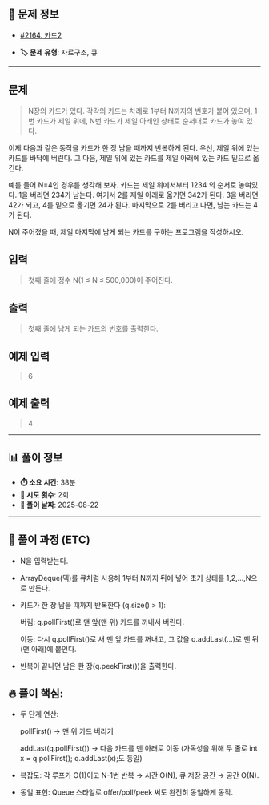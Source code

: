 ## 📍 문제 정보

- [#2164. 카드2](https://www.acmicpc.net/problem/2164)
  <img src="https://static.solved.ac/tier_small/6.svg" width="16" height="16">

- **🏷️ 문제 유형**: 자료구조, 큐

---

## 문제

> N장의 카드가 있다. 각각의 카드는 차례로 1부터 N까지의 번호가 붙어 있으며, 1번 카드가 제일 위에, N번 카드가 제일 아래인 상태로 순서대로 카드가 놓여 있다.

이제 다음과 같은 동작을 카드가 한 장 남을 때까지 반복하게 된다. 우선, 제일 위에 있는 카드를 바닥에 버린다. 그 다음, 제일 위에 있는 카드를 제일 아래에 있는 카드 밑으로 옮긴다.

예를 들어 N=4인 경우를 생각해 보자. 카드는 제일 위에서부터 1234 의 순서로 놓여있다. 1을 버리면 234가 남는다. 여기서 2를 제일 아래로 옮기면 342가 된다. 3을 버리면 42가 되고, 4를 밑으로 옮기면 24가 된다. 마지막으로 2를 버리고 나면, 남는 카드는 4가 된다.

N이 주어졌을 때, 제일 마지막에 남게 되는 카드를 구하는 프로그램을 작성하시오.

## 입력

> 첫째 줄에 정수 N(1 ≤ N ≤ 500,000)이 주어진다.

## 출력

> 첫째 줄에 남게 되는 카드의 번호를 출력한다.

## 예제 입력

> 6

## 예제 출력

> 4

---

## 📊 풀이 정보

- **⏱️ 소요 시간**: 38분
- **🔄 시도 횟수**: 2회
- **📅 풀이 날짜**: 2025-08-22

---

## 💭 풀이 과정 (ETC)

- N을 입력받는다.

- ArrayDeque<Integer>(덱)를 큐처럼 사용해 1부터 N까지 뒤에 넣어 초기 상태를 1,2,...,N으로 만든다.

- 카드가 한 장 남을 때까지 반복한다 (q.size() > 1):

    버림: q.pollFirst()로 맨 앞(맨 위) 카드를 꺼내서 버린다.

    이동: 다시 q.pollFirst()로 새 맨 앞 카드를 꺼내고, 그 값을 q.addLast(...)로 맨 뒤(맨 아래)에 붙인다.

- 반복이 끝나면 남은 한 장(q.peekFirst())을 출력한다.


## 🔥 풀이 핵심:  

- 두 단계 연산:

    pollFirst() → 맨 위 카드 버리기

    addLast(q.pollFirst()) → 다음 카드를 맨 아래로 이동
    (가독성을 위해 두 줄로 int x = q.pollFirst(); q.addLast(x);도 동일)

- 복잡도: 각 루프가 O(1)이고 N-1번 반복 → 시간 O(N), 큐 저장 공간 → 공간 O(N).

- 동일 표현: Queue 스타일로 offer/poll/peek 써도 완전히 동일하게 동작.